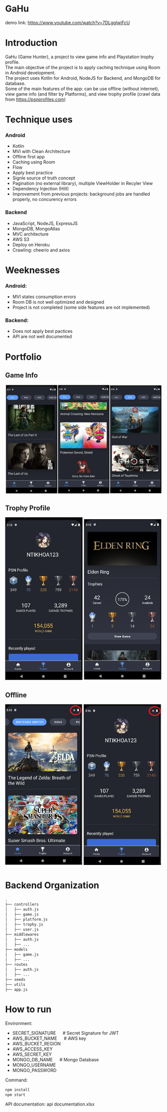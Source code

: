 # GaHu
demo link: https://www.youtube.com/watch?v=7DLgglwiFcU
# Introduction
GaHu (Game Hunter), a project to view game info and Playstation trophy profile.<br/>
The main objective of the project is to apply caching technique using Room in Android development.<br/>
The project uses Kotlin for Android, NodeJS for Backend, and MongoDB for database.<br/>
Some of the main features of the app: can be use offline (without internet), view game info (and filter by Platforms), and view trophy profile (crawl data from https://psnprofiles.com)
# Technique uses
### Android
* Kotlin
* MVI with Clean Architecture
* Offline first app
* Caching using Room
* Flow
* Apply best practice
* Signle source of truth concept
* Pagination (no external library), multiple ViewHolder in Recyler View
* Dependency Injection (Hilt)
* Improvement from previous projects: background jobs are handled properly, no concurency errors
### Backend
* JavaScript, NodeJS, ExpressJS
* MongoDB, MongoAtlas
* MVC architecture
* AWS S3
* Deploy on Heroku
* Crawling: cheerio and axios
# Weeknesses
### Android: 
* MVI states consumption errors
* Room DB is not well optimized and designed
* Project is not completed (some side features are not implemented)
### Backend:
* Does not apply best pactices
* API are not well documented
# Portfolio
## Game Info
![](Preview/home.png)
## Trophy Profile
![](Preview/trophy.png)
## Offline
![](Preview/offline.png)

# Backend Organization
```
.
├── controllers
│   ├── auth.js
│   ├── game.js
│   ├── platform.js
│   ├── trophy.js
│   ├── user.js
├── middlewares
│   ├── auth.js
│   ├── ...
├── models
│   ├── game.js
│   ├── ...
├── routes        
│   ├── auth.js
│   ├── ...
├── seeds
├── utils
├── app.js
```
# How to run
Environment:
* SECRET_SIGNATURE &emsp; # Secret Signature for JWT
* AWS_BUCKET_NAME &emsp; # AWS key
* AWS_BUCKET_REGION
* AWS_ACCESS_KEY
* AWS_SECRET_KEY
* MONGO_DB_NAME &emsp; # Mongo Database
* MONGO_USERNAME
* MONGO_PASSWORD

Command: 
```
npm install
npm start
```

API documentation: api documentation.xlsx
